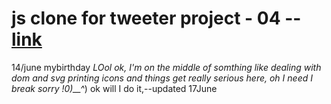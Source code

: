 # js clone for tweeter project - 04 --  <a href='https://mzughbor.github.io/Twitter-Clone/'>link</a>
14/june mybirthday _LOol ok, I'm on the middle of somthing like dealing with dom and svg printing icons and things get really serious here, oh I need I break sorry !0)__^_)
ok will I do it,--updated 17June
